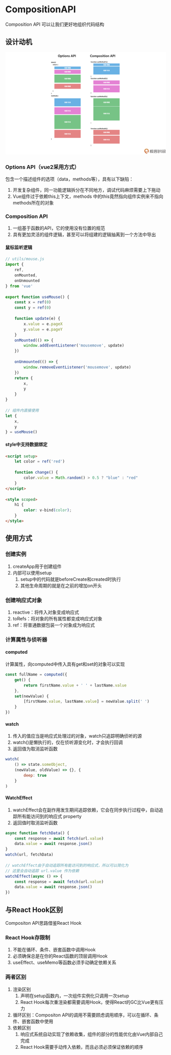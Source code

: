 # CompositionAPI

Composition API 可以让我们更好地组织代码结构

## 设计动机

![两种API比较](./assets/03-两种API比较.webp)

### Options API（vue2采用方式）

包含一个描述组件的选项（data，methods等），具有以下缺陷：

1. 开发复杂组件，同一功能逻辑拆分在不同地方，调试代码麻烦需要上下拖动
2. Vue组件过于依赖this上下文，methods 中的this竟然指向组件实例来不指向methods所在的对象

### Composition API

1. 一组基于函数的API，它的使用没有位置的规范
2. 具有更加灵活的组件逻辑，甚至可以将组建的逻辑抽离到一个方法中导出

#### 鼠标监听逻辑

```js
// utils/mouse.js
import {
    ref,
    onMounted,
    onUnmounted
} from 'vue'

export function useMouse() {
    const x = ref(0)
    const y = ref(0)

    function update(e) {
        x.value = e.pageX
        y.value = e.pageY
    }
    onMounted(() => {
        window.addEventListener('mousemove', update)
    })

    onUnmounted(() => {
        window.removeEventListener('mousemove', update)
    })
    return {
        x,
        y
    }
}

// 组件内直接使用
let {
    x,
    y
} = useMouse()
```

#### style中支持数据绑定

```html
<script setup>
    let color = ref('red')

    function change() {
        color.value = Math.random() > 0.5 ? "blue" : "red"
    }
</script>

<style scoped>
    h1 {
        color: v-bind(color);
    }
</style>
```

## 使用方式

### 创建实例

1. createApp用于创建组件
2. 内部可以使用setup
   1. setup中的代码就是beforeCreate和created时执行
   2. 其他生命周期的就是在之前的增加on开头

### 创建响应式对象

1. reactive：将传入对象变成响应式
2. toRefs：将对象的所有属性都变成响应式对象
3. ref：将普通数据包装一个对象成为响应式

### 计算属性与侦听器

#### computed

计算属性，向computed中传入具有get和set的对象可以实现

```js
const fullName = computed({
    get() {
        return firstName.value + ' ' + lastName.value
    },
    set(newValue) {
        [firstName.value, lastName.value] = newValue.split(' ')
    }
})
```

#### watch

1. 传入的值应当是响应式处理过的对象，watch只追踪明确侦听的源
2. watch()是懒执行的，仅在侦听源变化时，才会执行回调
3. 返回值为取消监听函数

```js
watch(
    () => state.someObject,
    (newValue, oldValue) => {}, {
        deep: true
    }
)
```

#### WatchEffect

1. watchEffect会在副作用发生期间追踪依赖，它会在同步执行过程中，自动追踪所有能访问到的响应式 property
2. 返回值时取消监听函数

```js
async function fetchData() {
    const response = await fetch(url.value)
    data.value = await response.json()
}
watch(url, fetchData)

// watchEffect由于自动追踪所有能访问到的响应式，所以可以简化为
// 这里会自动追踪 url.value 作为依赖
watchEffect(async () => {
    const response = await fetch(url.value)
    data.value = await response.json()
})
```

## 与React Hook区别

Compositon API思路借鉴React Hook

### React Hook存限制

1. 不能在循环、条件、嵌套函数中调用Hook
2. 必须确保总是在你的React函数的顶层调用Hook
3. useEffect、useMemo等函数必须手动确定依赖关系

### 两者区别

1. 渲染区别
   1. 声明在setup函数内，一次组件实例化只调用一次setup
   2. React Hook每次重渲染都需要调用Hook，使得React的GC比Vue更有压力
2. 循环区别：Compositon API的调用不需要顾虑调用顺序，可以在循环、条件、嵌套函数中使用
3. 依赖区别
   1. 响应式系统自动实现了依赖收集，组件的部分的性能优化由Vue内部自己完成
   2. React Hook需要手动传入依赖，而且必须必须保证依赖的顺序
